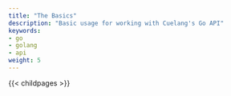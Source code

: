 ```yaml
---
title: "The Basics"
description: "Basic usage for working with Cuelang's Go API"
keywords:
- go
- golang
- api
weight: 5
---
```



{{< childpages >}}
